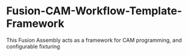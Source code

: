 # Fusion-CAM-Workflow-Template-Framework
This Fusion Assembly acts as a framework for CAM programming, and configurable fixturing 
